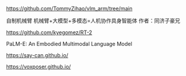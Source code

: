 https://github.com/TommyZihao/vlm_arm/tree/main

自制机械臂
机械臂+大模型+多模态=人机协作具身智能体
作者：同济子豪兄


https://github.com/kyegomez/RT-2


PaLM-E: An Embodied Multimodal Language Model


https://say-can.github.io/


https://voxposer.github.io/